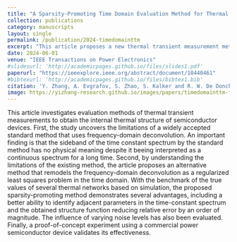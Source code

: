 ```yaml
---
title: "A Sparsity-Promoting Time Domain Evaluation Method for Thermal Transient Measurement of Power Semiconductors"
collection: publications
category: manuscripts
layout: single
permalink: /publication/2024-timedomainttm
excerpt: "This article proposes a new thermal transient measurement method to obtain the internal thermal structure of semiconductor devices."
date: 2024-06-01
venue: "IEEE Transactions on Power Electronics"
#slidesurl: 'http://academicpages.github.io/files/slides1.pdf'
paperurl: "https://ieeexplore.ieee.org/abstract/document/10440461"
#bibtexurl: 'http://academicpages.github.io/files/bibtex1.bib'
citation: 'Y. Zhang, A. Evgrafov, S. Zhao, S. Kalker and R. W. De Doncker, "A Sparsity-Promoting Time Domain Evaluation Method for Thermal Transient Measurement of Power Semiconductors," IEEE Transactions on Power Electronics, vol. 39, no. 6, pp. 7525-7535, June 2024, doi: 10.1109/TPEL.2024.3367854.'
image: https://yizhang-research.github.io/images/papers/timedomainttm-fig1.png
---
```

This article investigates evaluation methods of thermal transient measurements to obtain the internal thermal structure of semiconductor devices. First, the study uncovers the limitations of a widely accepted standard method that uses frequency-domain deconvolution. An important finding is that the sideband of the time constant spectrum by the standard method has no physical meaning despite it beeing interpreted as a continuous spectrum for a long time. Second, by understanding the limitations of the existing method, the article proposes an alternative method that remodels the frequency-domain deconvolution as a regularized least squares problem in the time domain. With the benchmark of the true values of several thermal networks based on simulation, the proposed sparsity-promoting method demonstrates several advantages, including a better ability to identify adjacent parameters in the time-constant spectrum and the obtained structure function reducing relative error by an order of magnitude. The influence of varying noise levels has also been evaluated. Finally, a proof-of-concept experiment using a commercial power semiconductor device validates its effectiveness.
